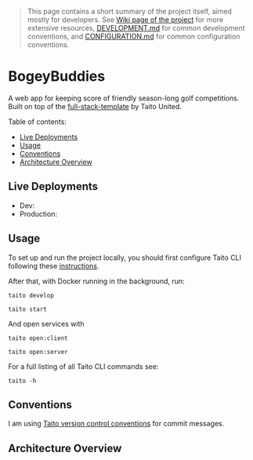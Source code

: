 > This page contains a short summary of the project itself, aimed mostly for developers. See [Wiki page of the project](docs/README.md) for more extensive resources, [DEVELOPMENT.md](scripts/taito/DEVELOPMENT.md) for common development conventions, and [CONFIGURATION.md](scripts/taito/CONFIGURATION.md) for common configuration conventions.

# BogeyBuddies

A web app for keeping score of friendly season-long golf competitions. Built on top of the [full-stack-template](https://github.com/TaitoUnited/full-stack-template) by Taito United.

Table of contents:

- [Live Deployments](#live-deployments)
- [Usage](#usage)
- [Conventions](#conventions)
- [Architecture Overview](#architecture-overview)

## Live Deployments

* Dev:
* Production: 

## Usage

To set up and run the project locally, you should first configure Taito CLI following these [instructions](https://taitounited.github.io/taito-cli/docs/02-installation/).

After that, with Docker running in the background, run:
```shell
taito develop
```
```shell
taito start
```
And open services with
```shell
taito open:client
```
```shell
taito open:server
```

For a full listing of all Taito CLI commands see:
```shell
taito -h
```

## Conventions

I am using [Taito version control conventions](https://taitounited.github.io/taito-cli/tutorial/03-version-control) for commit messages.

## Architecture Overview

<!---
DIAGRAM: You can use [Gravizo](https://www.gravizo.com) for making a architecture diagram if the diagram does not contain any confidential information. Note that architecture diagram is not mandatory if the architecture is very simple.
--->
